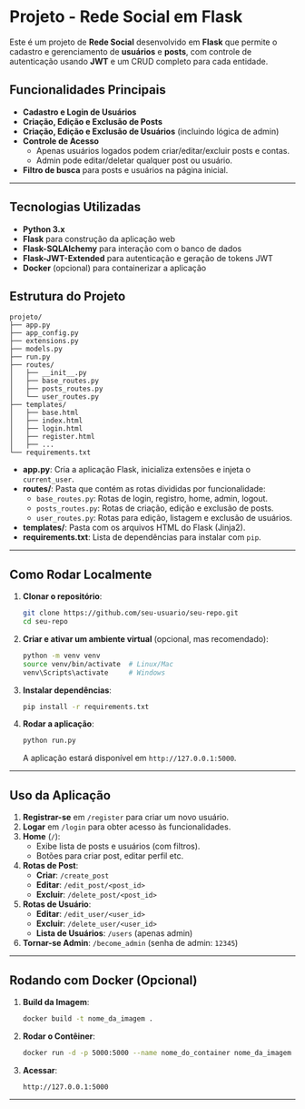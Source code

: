 
# Projeto - Rede Social em Flask

Este é um projeto de **Rede Social** desenvolvido em **Flask** que permite o cadastro e gerenciamento de **usuários** e **posts**, com controle de autenticação usando **JWT** e um CRUD completo para cada entidade.

## Funcionalidades Principais

- **Cadastro e Login de Usuários**  
- **Criação, Edição e Exclusão de Posts**  
- **Criação, Edição e Exclusão de Usuários** (incluindo lógica de admin)  
- **Controle de Acesso**  
  - Apenas usuários logados podem criar/editar/excluir posts e contas.  
  - Admin pode editar/deletar qualquer post ou usuário.  
- **Filtro de busca** para posts e usuários na página inicial.  


---

## Tecnologias Utilizadas

- **Python 3.x**
- **Flask** para construção da aplicação web
- **Flask-SQLAlchemy** para interação com o banco de dados
- **Flask-JWT-Extended** para autenticação e geração de tokens JWT
- **Docker** (opcional) para containerizar a aplicação



## Estrutura do Projeto

```
projeto/
├── app.py
├── app_config.py
├── extensions.py
├── models.py
├── run.py
├── routes/
│   ├── __init__.py
│   ├── base_routes.py
│   ├── posts_routes.py
│   └── user_routes.py
├── templates/
│   ├── base.html
│   ├── index.html
│   ├── login.html
│   ├── register.html
│   ├── ...
└── requirements.txt
```

- **app.py**: Cria a aplicação Flask, inicializa extensões e injeta o `current_user`.
- **routes/**: Pasta que contém as rotas divididas por funcionalidade:
  - `base_routes.py`: Rotas de login, registro, home, admin, logout.
  - `posts_routes.py`: Rotas de criação, edição e exclusão de posts.
  - `user_routes.py`: Rotas para edição, listagem e exclusão de usuários.
- **templates/**: Pasta com os arquivos HTML do Flask (Jinja2).
- **requirements.txt**: Lista de dependências para instalar com `pip`.

---

## Como Rodar Localmente

1. **Clonar o repositório**:
   ```bash
   git clone https://github.com/seu-usuario/seu-repo.git
   cd seu-repo
   ```

2. **Criar e ativar um ambiente virtual** (opcional, mas recomendado):
   ```bash
   python -m venv venv
   source venv/bin/activate  # Linux/Mac
   venv\Scripts\activate     # Windows
   ```

3. **Instalar dependências**:
   ```bash
   pip install -r requirements.txt
   ```

4. **Rodar a aplicação**:
   ```bash
   python run.py
   ```
   A aplicação estará disponível em `http://127.0.0.1:5000`.

---

## Uso da Aplicação

1. **Registrar-se** em `/register` para criar um novo usuário.  
2. **Logar** em `/login` para obter acesso às funcionalidades.  
3. **Home** (`/`):  
   - Exibe lista de posts e usuários (com filtros).  
   - Botões para criar post, editar perfil etc.  
4. **Rotas de Post**:
   - **Criar**: `/create_post`
   - **Editar**: `/edit_post/<post_id>`
   - **Excluir**: `/delete_post/<post_id>`
5. **Rotas de Usuário**:
   - **Editar**: `/edit_user/<user_id>`
   - **Excluir**: `/delete_user/<user_id>`
   - **Lista de Usuários**: `/users` (apenas admin)
6. **Tornar-se Admin**: `/become_admin` (senha de admin: `12345`)

---


## Rodando com Docker (Opcional)

1. **Build da Imagem**:
   ```bash
   docker build -t nome_da_imagem .
   ```
2. **Rodar o Contêiner**:
   ```bash
   docker run -d -p 5000:5000 --name nome_do_container nome_da_imagem
   ```
3. **Acessar**:
   ```
   http://127.0.0.1:5000
   ```

---
